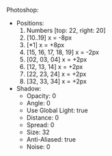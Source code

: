 Photoshop:
- Positions:
  1) Numbers [top: 22, right: 20]
  2) [10..19] x = -8px
  3) [*1] x = +8px
  4) [15, 16, 17, 18, 19] x = -2px
  5) [02, 03, 04] x = +2px
  6) [12, 13, 14] x = +2px
  7) [22, 23, 24] x = +2px
  8) [32, 33, 34] x = +2px
- Shadow:
  - Opacity: 0
  - Angle: 0
  - Use Global Light: true
  - Distance: 0
  - Spread: 0
  - Size: 32
  - Anti-Aliased: true
  - Noise: 0
